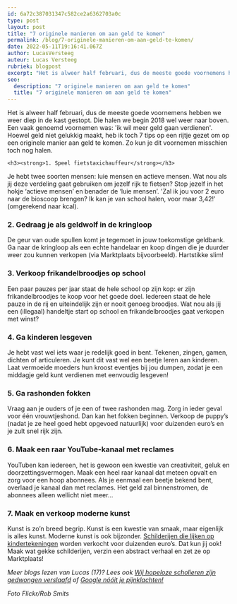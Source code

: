 ```yaml
---
id: 6a72c387031347c582ce2a6362703a0c
type: post
layout: post
title: "7 originele manieren om aan geld te komen"
permalink: /blog/7-originele-manieren-om-aan-geld-te-komen/
date: 2022-05-11T19:16:41.067Z
author: LucasVersteeg
auteur: Lucas Versteeg
rubriek: blogpost
excerpt: "Het is alweer half februari, dus de meeste goede voornemens hebben we weer diep in de kast gestopt. Die halen we begin 2018 wel weer naar boven. Een vaak genoemd voornemen was: 'ik wil meer geld gaan verdienen'. Hoewel geld niet gelukkig maakt, heb ik toch 7 tips op een rijtje gezet om op een originele manier aan geld te komen. Zo kun je dit voornemen misschien toch nog halen.   "
seo:
  description: "7 originele manieren om aan geld te komen"
  title: "7 originele manieren om aan geld te komen"
---
```

Het is alweer half februari, dus de meeste goede voornemens hebben we weer diep in de kast gestopt. Die halen we begin 2018 wel weer naar boven. Een vaak genoemd voornemen was: 'ik wil meer geld gaan verdienen'. Hoewel geld niet gelukkig maakt, heb ik toch 7 tips op een rijtje gezet om op een originele manier aan geld te komen. Zo kun je dit voornemen misschien toch nog halen.   

    <h3><strong>1. Speel fietstaxichauffeur</strong></h3>
<p>Je hebt twee soorten mensen: luie mensen en actieve mensen. Wat nou als jij deze verdeling gaat gebruiken om jezelf rijk te fietsen? Stop jezelf in het hokje ‘actieve mensen’ en benader de ‘luie mensen’. 'Zal ik jou voor 2 euro naar de bioscoop brengen? Ik kan je van school halen, voor maar 3,42!' (omgerekend naar kcal).</p>
<h3><strong>2. Gedraag je als geldwolf in de kringloop</strong></h3>
<p>De geur van oude spullen komt je tegemoet in jouw toekomstige geldbank. Ga naar de kringloop als een echte handelaar en koop dingen die je duurder weer zou kunnen verkopen (via Marktplaats bijvoorbeeld). Hartstikke slim!</p>
<h3><strong>3. Verkoop frikandelbroodjes op school</strong></h3>
<p>Een paar pauzes per jaar staat de hele school op zijn kop: er zijn frikandelbroodjes te koop voor het goede doel. Iedereen staat de hele pauze in de rij en uiteindelijk zijn er nooit genoeg broodjes. Wat nou als jij een (illegaal) handeltje start op school en frikandelbroodjes gaat verkopen met winst?</p>
<h3><strong>4. Ga kinderen lesgeven</strong></h3>
<p>Je hebt vast wel iets waar je redelijk goed in bent. Tekenen, zingen, gamen, dichten of articuleren. Je kunt dit vast wel een beetje leren aan kinderen. Laat vermoeide moeders hun kroost eventjes bij jou dumpen, zodat je een middagje geld kunt verdienen met eenvoudig lesgeven!</p>
<h3><strong>5. Ga rashonden fokken</strong></h3>
<p>Vraag aan je ouders of je een of twee rashonden mag. Zorg in ieder geval voor één vrouwtjeshond. Dan kan het fokken beginnen. Verkoop de puppy’s (nadat je ze heel goed hebt opgevoed natuurlijk) voor duizenden euro’s en je zult snel rijk zijn.</p>
<h3><strong>6. Maak een raar YouTube-kanaal met reclames</strong></h3>
<p>YouTuben kan iedereen, het is gewoon een kwestie van creativiteit, geluk en doorzettingsvermogen. Maak een heel raar kanaal dat meteen opvalt en zorg voor een hoop abonnees. Als je eenmaal een beetje bekend bent, overlaad je kanaal dan met reclames. Het geld zal binnenstromen, de abonnees alleen wellicht niet meer…</p>
<h3><strong>7. Maak en verkoop moderne kunst</strong></h3>
<p>Kunst is zo’n breed begrip. Kunst is een kwestie van smaak, maar eigenlijk is alles kunst. Moderne kunst is ook bijzonder. <a href="/blog/quiz-dit-kunst-een-kindertekening">Schilderijen die lijken op kindertekeningen</a> worden verkocht voor duizenden euro’s. Dat kun jij ook! Maak wat gekke schilderijen, verzin een abstract verhaal en zet ze op Marktplaats! </p>
<p><em>Meer blogs lezen van Lucas (17)? Lees ook <a href="/blog/wij-hopeloze-scholieren-zijn-gedwongen-verslaafd">Wij hopeloze scholieren zijn gedwongen verslaafd</a> of <a href="/blog/google-n%C3%B3%C3%B3it-je-pijnklachten">Google nóóit je pijnklachten!</a></em></p>
<p><em>Foto Flickr/Rob Smits</em></p>  
